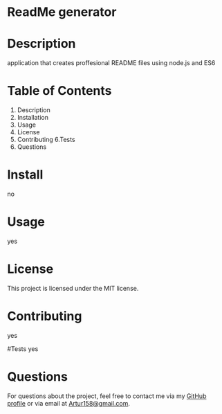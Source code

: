 
# ReadMe generator 


# Description
application that creates proffesional README files using node.js and ES6

# Table of Contents
1. Description
2. Installation
3. Usage
4. License
5. Contributing
6.Tests
7. Questions 

# Install
no

# Usage
yes

# License
This project is licensed under the MIT license.

# Contributing
yes

#Tests
yes

# Questions
For questions about the project, feel free to contact me via my [GitHub profile](https://github.com/Artur158) or via email at Artur158@gmail.com.
